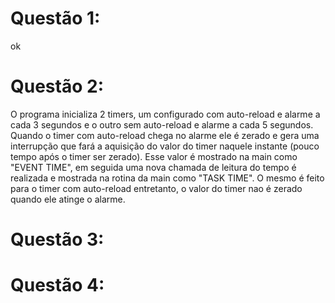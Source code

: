 # Questão 1: 
ok

# Questão 2: 
O programa  inicializa 2 timers, um configurado com auto-reload e alarme a cada 3 segundos e o outro sem auto-reload e alarme a cada 5 segundos. Quando o timer com auto-reload chega no alarme ele é zerado e gera uma interrupção que fará a aquisição do valor do timer naquele instante (pouco tempo após o timer ser zerado). Esse valor é mostrado na main como "EVENT TIME", em seguida uma nova chamada de leitura do tempo é realizada e mostrada na rotina da main como "TASK TIME". O mesmo é feito para o timer com auto-reload entretanto, o valor do timer nao é zerado quando ele atinge o alarme.

# Questão 3:

# Questão 4:
